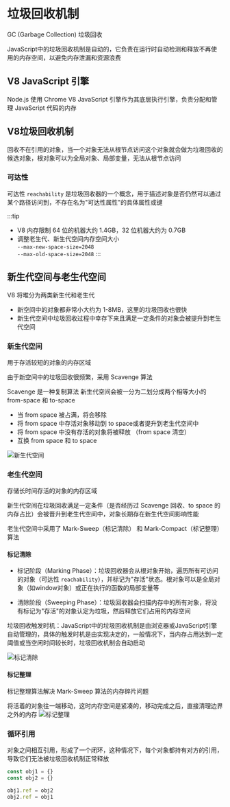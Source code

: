 # 垃圾回收机制
GC (Garbage Collection) 垃圾回收

JavaScript中的垃圾回收机制是自动的，它负责在运行时自动检测和释放不再使用的内存空间，以避免内存泄漏和资源浪费

## V8 JavaScript 引擎
Node.js 使用 Chrome V8 JavaScript 引擎作为其底层执行引擎，负责分配和管理 JavaScript 代码的内存

## V8垃圾回收机制
回收不在引用的对象，当一个对象无法从根节点访问这个对象就会做为垃圾回收的候选对象，根对象可以为全局对象、局部变量，无法从根节点访问

### 可达性
可达性 `reachability` 是垃圾回收器的一个概念，用于描述对象是否仍然可以通过某个路径访问到，不存在名为"可达性属性"的具体属性或键

:::tip
* V8 内存限制 64 位的机器大约 1.4GB，32 位机器大约为 0.7GB
* 调整老生代、新生代空间内存空间大小  
`--max-new-space-size=2048`  
`--max-old-space-size=2048`
:::

## 新生代空间与老生代空间
V8 将堆分为两类新生代和老生代
* 新空间中的对象都非常小大约为 1-8MB，这里的垃圾回收也很快
* 新生代空间中垃圾回收过程中幸存下来且满足一定条件的对象会被提升到老生代空间

### 新生代空间
用于存活较短的对象的内存区域

由于新空间中的垃圾回收很频繁，采用 Scavenge 算法

Scavenge 是一种复制算法 新生代空间会被一分为二划分成两个相等大小的 from-space 和 to-space
* 当 from space 被占满，将会移除
* 将 from space 中存活对象移动到 to space或者提升到老生代空间中
* 将 from space 中没有存活的对象将被释放 （from space 清空）
* 互换 from space 和 to space

![新生代空间](/img/新生代空间.png)

### 老生代空间
存储长时间存活的对象的内存区域

新生代空间在垃圾回收满足一定条件（是否经历过 Scavenge 回收、to space 的内存占比）会被晋升到老生代空间中，对象长期存在新生代空间影响性能

老生代空间中采用了 Mark-Sweep（标记清除） 和 Mark-Compact（标记整理） 算法

#### 标记清除

* 标记阶段（Marking Phase）：垃圾回收器会从根对象开始，遍历所有可访问的对象（可达性 `reachability`），并标记为"存活"状态。根对象可以是全局对象（如window对象）或正在执行的函数的局部变量等  

* 清除阶段（Sweeping Phase）：垃圾回收器会扫描内存中的所有对象，将没有标记为"存活"的对象认定为垃圾，然后释放它们占用的内存空间

垃圾回收触发时机：JavaScript中的垃圾回收机制是由浏览器或JavaScript引擎自动管理的，具体的触发时机是由实现决定的，一般情况下，当内存占用达到一定阈值或当空闲时间较长时，垃圾回收机制会自动启动

![标记清除](/img/标记清除.png)

#### 标记整理
标记整理算法解决 Mark-Sweep 算法的内存碎片问题

将活着的对象往一端移动，这时内存空间是紧凑的，移动完成之后，直接清理边界之外的内存
![标记整理](/img/标记整理.png)


### 循环引用
对象之间相互引用，形成了一个闭环，这种情况下，每个对象都持有对方的引用，导致它们无法被垃圾回收机制正常释放
```js
const obj1 = {}
const obj2 = {}

obj1.ref = obj2
obj2.ref = obj1
```